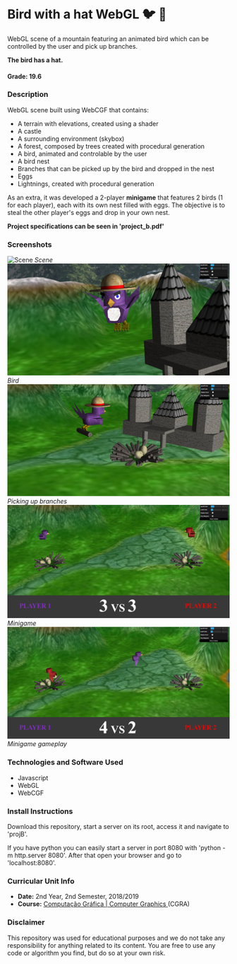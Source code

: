 # Bird with a hat WebGL :bird: :tophat:
WebGL scene of a mountain featuring an animated bird which can be controlled by the user and pick up branches.

**The bird has a hat.**


#### Grade: 19.6


### Description
WebGL scene built using WebCGF that contains:
* A terrain with elevations, created using a shader
* A castle
* A surrounding environment (skybox)
* A forest, composed by trees created with procedural generation
* A bird, animated and controlable by the user
* A bird nest
* Branches that can be picked up by the bird and dropped in the nest
* Eggs
* Lightnings, created with procedural generation

As an extra, it was developed a 2-player **minigame** that features 2 birds (1 for each player), each with its own nest filled with eggs. The objective is to steal the other player's eggs and drop in your own nest.

**Project specifications can be seen in 'project_b.pdf'**

### Screenshots
![Scene](https://github.com/GambuzX/Bird-with-a-hat-WebGL/blob/master/screenshots/scene.PNG) *Scene*
![Bird](https://github.com/GambuzX/Bird-with-a-hat-WebGL/blob/master/screenshots/bird.PNG) *Bird*
![Branches](https://github.com/GambuzX/Bird-with-a-hat-WebGL/blob/master/screenshots/branches.PNG) *Picking up branches*
![Minigame](https://github.com/GambuzX/Bird-with-a-hat-WebGL/blob/master/screenshots/minigame.PNG) *Minigame*
![Minigame gameplay](https://github.com/GambuzX/Bird-with-a-hat-WebGL/blob/master/screenshots/minigame2.PNG) *Minigame gameplay*


### Technologies and Software Used
* Javascript
* WebGL
* WebCGF

### Install Instructions
Download this repository, start a server on its root, access it and navigate to 'projB'. 

If you have python you can easily start a server in port 8080 with 'python -m http.server 8080'. After that open your browser and go to 'localhost:8080'.

### Curricular Unit Info
* **Date:** 2nd Year, 2nd Semester, 2018/2019
* **Course:** [Computação Gráfica | Computer Graphics ](https://sigarra.up.pt/feup/en/UCURR_GERAL.FICHA_UC_VIEW?pv_ocorrencia_id=419996 "CGRA") (CGRA)

### Disclaimer 
This repository was used for educational purposes and we do not take any responsibility for anything related to its content. You are free to use any code or algorithm you find, but do so at your own risk.
